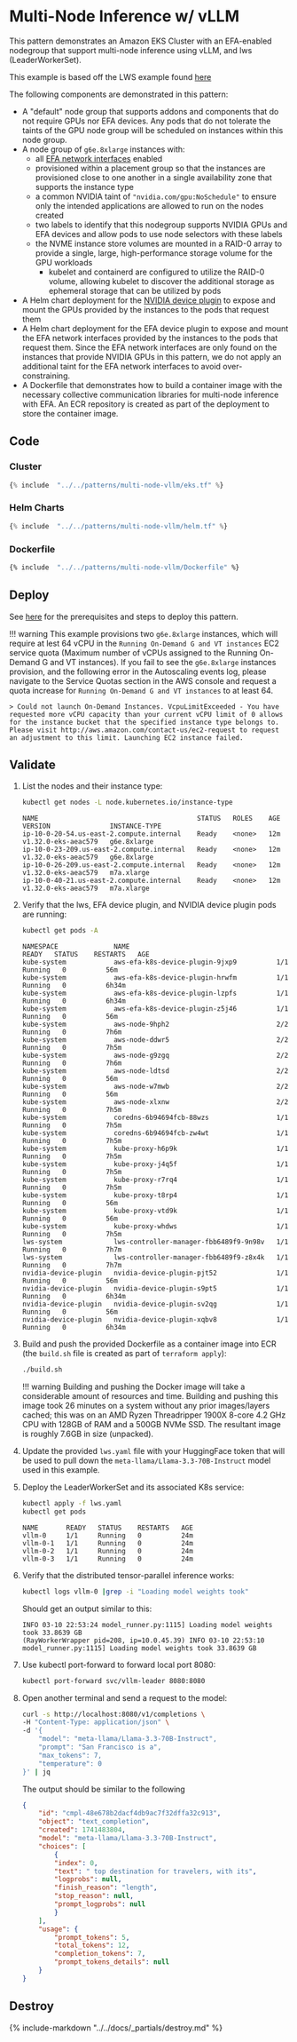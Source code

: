 # Multi-Node Inference w/ vLLM

This pattern demonstrates an Amazon EKS Cluster with an EFA-enabled nodegroup that support multi-node inference using vLLM, and lws (LeaderWorkerSet).

This example is based off the LWS example found [here](https://github.com/kubernetes-sigs/lws/tree/main/docs/examples/vllm/GPU)

The following components are demonstrated in this pattern:

- A "default" node group that supports addons and components that do not require GPUs nor EFA devices. Any pods that do not tolerate the taints of the GPU node group will be scheduled on instances within this node group.
- A node group of `g6e.8xlarge` instances with:
    - all [EFA network interfaces](https://docs.aws.amazon.com/AWSEC2/latest/UserGuide/efa.html) enabled
    - provisioned within a placement group so that the instances are provisioned close to one another in a single availability zone that supports the instance type
    - a common NVIDIA taint of `"nvidia.com/gpu:NoSchedule"` to ensure only the intended applications are allowed to run on the nodes created
    - two labels to identify that this nodegroup supports NVIDIA GPUs and EFA devices and allow pods to use node selectors with these labels
    - the NVME instance store volumes are mounted in a RAID-0 array to provide a single, large, high-performance storage volume for the GPU workloads
        - kubelet and containerd are configured to utilize the RAID-0 volume, allowing kubelet to discover the additional storage as ephemeral storage that can be utilized by pods
- A Helm chart deployment for the [NVIDIA device plugin](https://github.com/NVIDIA/k8s-device-plugin) to expose and mount the GPUs provided by the instances to the pods that request them
- A Helm chart deployment for the EFA device plugin to expose and mount the EFA network interfaces provided by the instances to the pods that request them. Since the EFA network interfaces are only found on the instances that provide NVIDIA GPUs in this pattern, we do not apply an additional taint for the EFA network interfaces to avoid over-constraining.
- A Dockerfile that demonstrates how to build a container image with the necessary collective communication libraries for multi-node inference with EFA. An ECR repository is created as part of the deployment to store the container image.

## Code

### Cluster

```terraform hl_lines="35-37 49-96"
{% include  "../../patterns/multi-node-vllm/eks.tf" %}
```

### Helm Charts

```terraform hl_lines="39-56"
{% include  "../../patterns/multi-node-vllm/helm.tf" %}
```

### Dockerfile

```dockerfile hl_lines="44-45 48-120"
{% include  "../../patterns/multi-node-vllm/Dockerfile" %}
```

## Deploy

See [here](https://aws-ia.github.io/terraform-aws-eks-blueprints/getting-started/#prerequisites) for the prerequisites and steps to deploy this pattern.

!!! warning
    This example provisions two `g6e.8xlarge` instances, which will require at lest 64 vCPU in the `Running On-Demand G and VT instances` EC2 service quota (Maximum number of vCPUs assigned to the Running On-Demand G and VT instances). If you fail to see the `g6e.8xlarge` instances provision, and the following error in the Autoscaling events log, please navigate to the Service Quotas section in the AWS console and request a quota increase for `Running On-Demand G and VT instances` to at least 64.

    > Could not launch On-Demand Instances. VcpuLimitExceeded - You have requested more vCPU capacity than your current vCPU limit of 0 allows for the instance bucket that the specified instance type belongs to. Please visit http://aws.amazon.com/contact-us/ec2-request to request an adjustment to this limit. Launching EC2 instance failed.

## Validate

1. List the nodes and their instance type:

    ```sh
    kubectl get nodes -L node.kubernetes.io/instance-type
    ```

    ```text
    NAME                                        STATUS   ROLES    AGE    VERSION               INSTANCE-TYPE
    ip-10-0-20-54.us-east-2.compute.internal    Ready    <none>   12m    v1.32.0-eks-aeac579   g6e.8xlarge
    ip-10-0-23-209.us-east-2.compute.internal   Ready    <none>   12m    v1.32.0-eks-aeac579   g6e.8xlarge
    ip-10-0-26-209.us-east-2.compute.internal   Ready    <none>   12m    v1.32.0-eks-aeac579   m7a.xlarge
    ip-10-0-40-21.us-east-2.compute.internal    Ready    <none>   12m    v1.32.0-eks-aeac579   m7a.xlarge
    ```

2. Verify that the lws, EFA device plugin, and NVIDIA device plugin pods are running:

    ```sh
    kubectl get pods -A
    ```

    ```text
    NAMESPACE              NAME                                     READY   STATUS    RESTARTS   AGE
    kube-system            aws-efa-k8s-device-plugin-9jxp9          1/1     Running   0          56m
    kube-system            aws-efa-k8s-device-plugin-hrwfm          1/1     Running   0          6h34m
    kube-system            aws-efa-k8s-device-plugin-lzpfs          1/1     Running   0          6h34m
    kube-system            aws-efa-k8s-device-plugin-z5j46          1/1     Running   0          56m
    kube-system            aws-node-9hph2                           2/2     Running   0          7h6m
    kube-system            aws-node-ddwr5                           2/2     Running   0          7h5m
    kube-system            aws-node-g9zgq                           2/2     Running   0          7h6m
    kube-system            aws-node-ldtsd                           2/2     Running   0          56m
    kube-system            aws-node-w7mwb                           2/2     Running   0          56m
    kube-system            aws-node-xlxnw                           2/2     Running   0          7h5m
    kube-system            coredns-6b94694fcb-88wzs                 1/1     Running   0          7h5m
    kube-system            coredns-6b94694fcb-zw4wt                 1/1     Running   0          7h5m
    kube-system            kube-proxy-h6p9k                         1/1     Running   0          7h5m
    kube-system            kube-proxy-j4q5f                         1/1     Running   0          7h5m
    kube-system            kube-proxy-r7rq4                         1/1     Running   0          7h5m
    kube-system            kube-proxy-t8rp4                         1/1     Running   0          56m
    kube-system            kube-proxy-vtd9k                         1/1     Running   0          56m
    kube-system            kube-proxy-whdws                         1/1     Running   0          7h5m
    lws-system             lws-controller-manager-fbb6489f9-9n98v   1/1     Running   0          7h7m
    lws-system             lws-controller-manager-fbb6489f9-z8x4k   1/1     Running   0          7h7m
    nvidia-device-plugin   nvidia-device-plugin-pjt52               1/1     Running   0          56m
    nvidia-device-plugin   nvidia-device-plugin-s9pt5               1/1     Running   0          6h34m
    nvidia-device-plugin   nvidia-device-plugin-sv2qg               1/1     Running   0          56m
    nvidia-device-plugin   nvidia-device-plugin-xqbv8               1/1     Running   0          6h34m
    ```

3. Build and push the provided Dockerfile as a container image into ECR (the `build.sh` file is created as part of `terraform apply`):

    ```sh
    ./build.sh
    ```

    !!! warning
        Building and pushing the Docker image will take a considerable amount of resources and time. Building and pushing this image took 26 minutes on a system without any prior images/layers cached; this was on an AMD Ryzen Threadripper 1900X 8-core 4.2 GHz CPU with 128GB of RAM and a 500GB NVMe SSD. The resultant image is roughly 7.6GB in size (unpacked).

4. Update the provided `lws.yaml` file with your HuggingFace token that will be used to pull down the `meta-llama/Llama-3.3-70B-Instruct` model used in this example.

5. Deploy the LeaderWorkerSet and its associated K8s service:

    ```sh
    kubectl apply -f lws.yaml
    kubectl get pods
    ```

    ```text
    NAME       READY   STATUS    RESTARTS   AGE
    vllm-0     1/1     Running   0          24m
    vllm-0-1   1/1     Running   0          24m
    vllm-0-2   1/1     Running   0          24m
    vllm-0-3   1/1     Running   0          24m
    ```

6. Verify that the distributed tensor-parallel inference works:

    ```sh
    kubectl logs vllm-0 |grep -i "Loading model weights took"
    ```

    Should get an output similar to this:

    ```text
    INFO 03-10 22:53:24 model_runner.py:1115] Loading model weights took 33.8639 GB
    (RayWorkerWrapper pid=208, ip=10.0.45.39) INFO 03-10 22:53:10 model_runner.py:1115] Loading model weights took 33.8639 GB
    ```

7. Use kubectl port-forward to forward local port 8080:

    ```sh
    kubectl port-forward svc/vllm-leader 8080:8080
    ```

8. Open another terminal and send a request to the model:

    ```sh
    curl -s http://localhost:8080/v1/completions \
    -H "Content-Type: application/json" \
    -d '{
        "model": "meta-llama/Llama-3.3-70B-Instruct",
        "prompt": "San Francisco is a",
        "max_tokens": 7,
        "temperature": 0
    }' | jq
    ```

    The output should be similar to the following

    ```json
    {
        "id": "cmpl-48e678b2dacf4db9ac7f32dffa32c913",
        "object": "text_completion",
        "created": 1741483804,
        "model": "meta-llama/Llama-3.3-70B-Instruct",
        "choices": [
            {
            "index": 0,
            "text": " top destination for travelers, with its",
            "logprobs": null,
            "finish_reason": "length",
            "stop_reason": null,
            "prompt_logprobs": null
            }
        ],
        "usage": {
            "prompt_tokens": 5,
            "total_tokens": 12,
            "completion_tokens": 7,
            "prompt_tokens_details": null
        }
    }
    ```

## Destroy

{%
   include-markdown "../../docs/_partials/destroy.md"
%}
